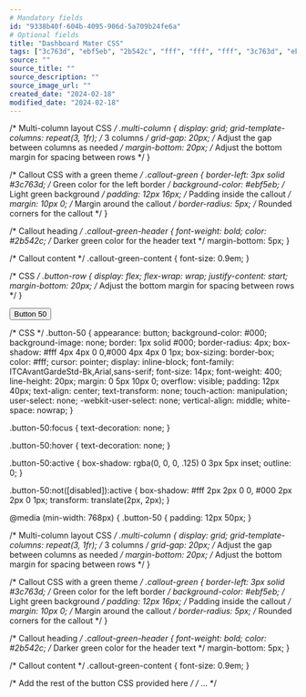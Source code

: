 ```yaml
---
# Mandatory fields
id: "9338b40f-604b-4095-906d-5a709b24fe6a"
# Optional fields
title: "Dashboard Mater CSS"
tags: ["3c763d", "ebf5eb", "2b542c", "fff", "fff", "fff", "3c763d", "ebf5eb", "2b542c"]
source: ""
source_title: ""
source_description: ""
source_image_url: ""
created_date: "2024-02-18"
modified_date: "2024-02-18"
---
```




/* Multi-column layout CSS */
.multi-column {
  display: grid;
  grid-template-columns: repeat(3, 1fr); /* 3 columns */
  grid-gap: 20px; /* Adjust the gap between columns as needed */
  margin-bottom: 20px; /* Adjust the bottom margin for spacing between rows */
}

/* Callout CSS with a green theme */
.callout-green {
  border-left: 3px solid #3c763d; /* Green color for the left border */
  background-color: #ebf5eb; /* Light green background */
  padding: 12px 16px; /* Padding inside the callout */
  margin: 10px 0; /* Margin around the callout */
  border-radius: 5px; /* Rounded corners for the callout */
}

/* Callout heading */
.callout-green-header {
  font-weight: bold;
  color: #2b542c; /* Darker green color for the header text */
  margin-bottom: 5px;
}

/* Callout content */
.callout-green-content {
  font-size: 0.9em;
}

/* CSS */
.button-row {
  display: flex;
  flex-wrap: wrap;
  justify-content: start;
  margin-bottom: 20px; /* Adjust the bottom margin for spacing between rows */
}


<!-- HTML !-->
<button class="button-50" role="button">Button 50</button>

/* CSS */
.button-50 {
  appearance: button;
  background-color: #000;
  background-image: none;
  border: 1px solid #000;
  border-radius: 4px;
  box-shadow: #fff 4px 4px 0 0,#000 4px 4px 0 1px;
  box-sizing: border-box;
  color: #fff;
  cursor: pointer;
  display: inline-block;
  font-family: ITCAvantGardeStd-Bk,Arial,sans-serif;
  font-size: 14px;
  font-weight: 400;
  line-height: 20px;
  margin: 0 5px 10px 0;
  overflow: visible;
  padding: 12px 40px;
  text-align: center;
  text-transform: none;
  touch-action: manipulation;
  user-select: none;
  -webkit-user-select: none;
  vertical-align: middle;
  white-space: nowrap;
}

.button-50:focus {
  text-decoration: none;
}

.button-50:hover {
  text-decoration: none;
}

.button-50:active {
  box-shadow: rgba(0, 0, 0, .125) 0 3px 5px inset;
  outline: 0;
}

.button-50:not([disabled]):active {
  box-shadow: #fff 2px 2px 0 0, #000 2px 2px 0 1px;
  transform: translate(2px, 2px);
}

@media (min-width: 768px) {
  .button-50 {
    padding: 12px 50px;
  }

/* Multi-column layout CSS */
.multi-column {
  display: grid;
  grid-template-columns: repeat(3, 1fr); /* 3 columns */
  grid-gap: 20px; /* Adjust the gap between columns as needed */
  margin-bottom: 20px; /* Adjust the bottom margin for spacing between rows */
}

/* Callout CSS with a green theme */
.callout-green {
  border-left: 3px solid #3c763d; /* Green color for the left border */
  background-color: #ebf5eb; /* Light green background */
  padding: 12px 16px; /* Padding inside the callout */
  margin: 10px 0; /* Margin around the callout */
  border-radius: 5px; /* Rounded corners for the callout */
}

/* Callout heading */
.callout-green-header {
  font-weight: bold;
  color: #2b542c; /* Darker green color for the header text */
  margin-bottom: 5px;
}

/* Callout content */
.callout-green-content {
  font-size: 0.9em;
}



/* Add the rest of the button CSS provided here */
/* ... */
